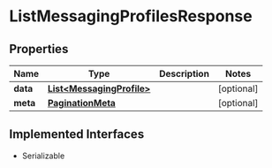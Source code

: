 

# ListMessagingProfilesResponse

## Properties

Name | Type | Description | Notes
------------ | ------------- | ------------- | -------------
**data** | [**List&lt;MessagingProfile&gt;**](MessagingProfile.md) |  |  [optional]
**meta** | [**PaginationMeta**](PaginationMeta.md) |  |  [optional]


## Implemented Interfaces

* Serializable


